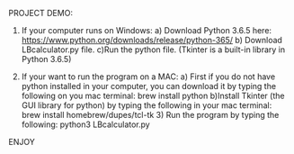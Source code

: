 
PROJECT DEMO: 

1. If your computer runs on Windows:
    a) Download Python 3.6.5 here: https://www.python.org/downloads/release/python-365/
    b) Download LBcalculator.py file.
    c)Run the python file. (Tkinter is a built-in library in Python 3.6.5)
    
2. If your want to run the program on a MAC:
    a) First if you do not have python installed in your computer, you can download it by typing the following on you mac terminal: brew install python
    b)Install Tkinter (the GUI library for python) by typing the following in your mac terminal: 
    brew install homebrew/dupes/tcl-tk
    3) Run the program by typing the following: python3 LBcalculator.py 
    
ENJOY



